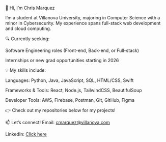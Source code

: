 👋 Hi, I’m Chris Marquez

I’m a student at Villanova University, majoring in Computer Science with a minor in Cybersecurity. My experience spans full-stack web development and cloud computing.

🔍 Currently seeking:

Software Engineering roles (Front-end, Back-end, or Full-stack)

Internships or new grad opportunities starting in 2026

💡 My skills include:

Languages: Python, Java, JavaScript, SQL, HTML/CSS, Swift

Frameworks & Tools: React, Node.js, TailwindCSS, BeautifulSoup

Developer Tools: AWS, Firebase, Postman, Git, GitHub, Figma

👉 Check out my repositories below for my projects!

📫 Let’s connect!
Email: cmarquez@villanova.com

LinkedIn: [Click here](https://www.linkedin.com/in/chris--marquez/)
